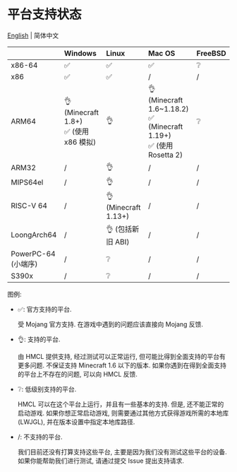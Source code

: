 # 平台支持状态
[English](PLATFORM.md) | 简体中文

|                            | Windows                             | Linux                     | Mac OS                                              | FreeBSD |
|----------------------------|:------------------------------------|:--------------------------|:----------------------------------------------------|:--------|
| x86-64                     | ✅️                                  | ✅️                        | ✅️                                                  | ❔       |
| x86                        | ✅️                                  | ✅️                        | /                                                   | /       |
| ARM64                      | 👌 (Minecraft 1.8+)<br/>✅ (使用 x86 模拟) | 👌                        | 👌 (Minecraft 1.6~1.18.2)<br/>✅ (Minecraft 1.19+)<br/>✅ (使用 Rosetta 2) | ❔       |
| ARM32                      | /️                                  | 👌                        | /                                                   | /       |
| MIPS64el                   | /                                   | 👌                        | /                                                   | /       |
| RISC-V 64                  | /                                   | 👌 (Minecraft 1.13+)                | /                                                   | /       |
| LoongArch64                | /                                   | 👌 (包括新旧 ABI) | /                                                   | /       |
| PowerPC-64 (小端序) | /                                   | ❔                         | /                                                   | /       |
| S390x                      | /                                   | ❔                         | /                                                   | /       |

图例:

* ✅: 官方支持的平台.

  受 Mojang 官方支持. 在游戏中遇到的问题应该直接向 Mojang 反馈.

* 👌: 支持的平台.

  由 HMCL 提供支持, 经过测试可以正常运行, 但可能比得到全面支持的平台有更多问题.
  不保证支持 Minecraft 1.6 以下的版本.
  如果你遇到在得到全面支持的平台上不存在的问题, 可以向 HMCL 反馈.

* ❔: 低级别支持的平台.

  HMCL 可以在这个平台上运行，并且有一些基本的支持.
  但是, 还不能正常的启动游戏.
  如果你想正常启动游戏,
  则需要通过其他方式获得游戏所需的本地库(LWJGL), 并在版本设置中指定本地库路径.

* /: 不支持的平台.

  我们目前还没有打算支持这些平台, 主要是因为我们没有测试这些平台的设备.
  如果你能帮助我们进行测试, 请通过提交 Issue 提出支持请求.
